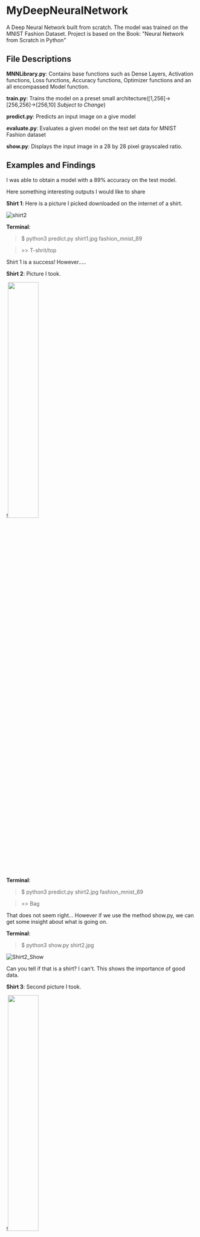 # MyDeepNeuralNetwork

A Deep Neural Network built from scratch.
The model was trained on the MNIST Fashion Dataset.
Project is based on the Book: "Neural Network from Scratch in Python"

## File Descriptions
**MNNLibrary.py**: Contains base functions such as Dense Layers, Activation functions, Loss functions, Accuracy functions, Optimizer functions and an all encompassed Model function.

**train.py**: Trains the model on a preset small architecture([1,256]->[256,256]->[256,10] *Subject to Change*)

**predict.py**: Predicts an input image on a give model

**evaluate.py**: Evaluates a given model on the test set data for MNIST Fashion dataset

**show.py**: Displays the input image in a 28 by 28 pixel grayscaled ratio.

## Examples and Findings
I was able to obtain a model with a 89% accuracy on the test model.

Here something interesting outputs I would like to share


**Shirt 1**:
Here is a picture I picked downloaded on the internet of a shirt.

![shirt2](https://user-images.githubusercontent.com/20690770/135779845-d2cf47f5-4639-43d9-8ff9-1ea909700cea.jpeg)

**Terminal**:
 >$ python3 predict.py shirt1.jpg fashion_mnist_89 

 >\>\> T-shrit/top

Shirt 1 is a success! However.....


**Shirt 2**: Picture I took.

!<img src="https://user-images.githubusercontent.com/20690770/135780494-f66f3f23-3967-4e5f-8398-44fe3a45af51.jpg" width=40%>

**Terminal**:

 >$ python3 predict.py shirt2.jpg fashion_mnist_89 

 >\>\> Bag

That does not seem right... However if we use the method show.py, we can get some insight about what is going on.

**Terminal**:

 >$ python3 show.py shirt2.jpg

![Shirt2_Show](https://user-images.githubusercontent.com/20690770/135780828-c8850ea0-d9bf-49af-8681-a7ecded7e83c.png)

Can you tell if that is a shirt? I can't. 
This shows the importance of good data.

**Shirt 3**: Second picture I took.

!<img src="https://user-images.githubusercontent.com/20690770/135781010-c37886e7-20ab-4342-bbd0-d084990b873d.jpg" width=40%>

**Terminal**:

 >$ python3 predict.py shirt3.jpg fashion_mnist_89 

 >\>\> T-shrit/top

Bingo! And lets see the it in a 28x28 grayscale

![Shirt3_Show](https://user-images.githubusercontent.com/20690770/135781274-e8022e95-4aff-4d4c-8a7e-0960d24af6ba.png)

Looks kind of like a shirt. However lets change the shirt slightly

**Shirt 3**: The previous shirt changed slightly near the arm holes

!<img src="https://user-images.githubusercontent.com/20690770/135781346-a49d13ba-9d24-4fda-98e1-a9b32b274beb.jpg" width=40%>


**Terminal**:

 >$ python3 predict.py shirt3_2.jpg fashion_mnist_89
  
 >\>\> Bag

Another bag......... Lets check the show.py file.

![Shirt3_2_Show](https://user-images.githubusercontent.com/20690770/135781482-0ca19809-93dd-40ba-bddc-e607205b103e.png)

I can see the resemblance to a bag. Since this is a Neural Network not a Convolutional neural network, the model is examining each pixel rather than looking for features on the images themselves such as lines and curves which leads to this issue.

Finally, 

**Coat 1**: A picture of a coat I took.

!<img src="https://user-images.githubusercontent.com/20690770/135781865-3380a56e-cb92-47f2-824f-0736e318f4f6.jpg" width=40%>

**Terminal**: 

 >$ python3 predict.py coat1.jpg fashion_mnist_89 
 >
 >\>\> Coat

Looks Good! Lets check the show.py file

![coat1_Show](https://user-images.githubusercontent.com/20690770/135782042-702e9be7-bcb6-4b87-aec5-951e74c1ec85.png)


